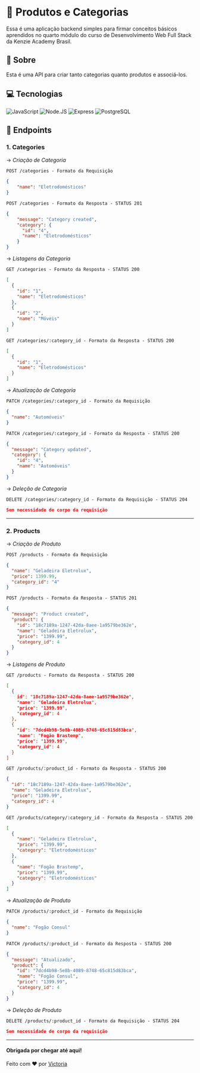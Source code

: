 # 🧺 Produtos e Categorias

Essa é uma aplicação backend simples para firmar conceitos básicos aprendidos no quarto módulo do curso de Desenvolvimento Web Full Stack da Kenzie Academy Brasil.

## 🧐 Sobre

Esta é uma API para criar tanto categorias quanto produtos e associá-los.

## 💻 Tecnologias

![JavaScript](https://img.shields.io/badge/JavaScript-F7DF1E?style=for-the-badge&logo=javascript&logoColor=black)
![Node.JS](https://img.shields.io/badge/Node.js-43853D?style=for-the-badge&logo=node.js&logoColor=white)
![Express](https://img.shields.io/badge/Express.js-404D59?style=for-the-badge)
![PostgreSQL](https://img.shields.io/badge/PostgreSQL-316192?style=for-the-badge&logo=postgresql&logoColor=white)

## 📌 Endpoints

### 1. Categories

→ _Criação de Categoria_

`POST /categories - Formato da Requisição`

```json
{
    "name": "Eletrodomésticos"
}
```

`POST /categories - Formato da Resposta - STATUS 201`

```json
{
    "message": "Category created",
    "category": {
      "id": "4",
      "name": "Eletrodomésticos"
    }
}
```

→ _Listagens da Categoria_

`GET /categories - Formato da Resposta - STATUS 200`

```json
[
  {
    "id": "1",
    "name": "Eletrodomésticos"
  },
  {
    "id": "2",
    "name": "Móveis"
  }
]
```

`GET /categories/:category_id - Formato da Resposta - STATUS 200`

```json
[
  {
    "id": "1",
    "name": "Eletrodomésticos"
  }
]
```

→ _Atualização de Categoria_

`PATCH /categories/:category_id - Formato da Requisição`

```json
{
  "name": "Automóveis"
}
```

`PATCH /categories/:category_id - Formato da Resposta - STATUS 200`

```json
{
  "message": "Category updated",
  "category": {
    "id": "4",
    "name": "Automóveis"
  }
}
```

→ _Deleção de Categoria_

`DELETE /categories/:category_id - Formato da Requisição - STATUS 204`

```json
Sem necessidade de corpo da requisição
```

<hr />

### 2. Products

→ _Criação de Produto_

`POST /products - Formato da Requisição`

```json
{
  "name": "Geladeira Eletrolux",
  "price": 1399.99,
  "category_id": "4"
}
```

`POST /products - Formato da Resposta - STATUS 201`

```json
{
  "message": "Product created",
  "product": {
    "id": "18c7189a-1247-42da-8aee-1a9579be362e",
    "name": "Geladeira Eletrolux",
    "price": "1399.99",
    "category_id": 4
  }
}
```

→ _Listagens de Produto_

`GET /products - Formato da Resposta - STATUS 200`

```json
[
  {
    id": "18c7189a-1247-42da-8aee-1a9579be362e",
    "name": "Geladeira Eletrolux",
    "price": "1399.99",
    "category_id": 4
  },
  {
    "id": "7dcd4b98-5e8b-4089-8748-65c815d83bca",
    "name": "Fogão Brastemp",
    "price": "1399.99",
    "category_id": 4
  }
]
```

`GET /products/:product_id - Formato da Resposta - STATUS 200`

```json
{
  "id": "18c7189a-1247-42da-8aee-1a9579be362e",
  "name": "Geladeira Eletrolux",
  "price": "1399.99",
  "category_id": 4
}
```

`GET /products/category/:category_id - Formato da Resposta - STATUS 200`

```json
[
  {
    "name": "Geladeira Eletrolux",
    "price": "1399.99",
    "category": "Eletrodomésticos"
  },
  {
    "name": "Fogão Brastemp",
    "price": "1399.99",
    "category": "Eletrodomésticos"
  }
]
```

→ _Atualização de Produto_

`PATCH /products/:product_id - Formato da Requisição`

```json
{
  "name": "Fogão Consul"
}
```

`PATCH /products/:product_id - Formato da Resposta - STATUS 200`

```json
{
  "message": "Atualizado",
  "product": {
    "id": "7dcd4b98-5e8b-4089-8748-65c815d83bca",
    "name": "Fogão Consul",
    "price": "1399.99",
    "category_id": 4
  }
}
```

→ _Deleção de Produto_

`DELETE /products/:product_id - Formato da Requisição - STATUS 204`

```json
Sem necessidade de corpo da requisição
```

<hr/>

#### Obrigada por chegar até aqui!
Feito com ❤️ por [Victoria](https://github.com/victoriavianx)
